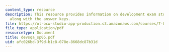 ```yaml
---
content_type: resource
description: This resource provides information on development exam study questions
  along with the answer keys.
file: https://ol-ocw-studio-app-production.s3.amazonaws.com/courses/7-02-experimental-biology-communication-spring-2005/afc026bd3f9db1c8078e8668dc87b31d_devsqa_sp05.pdf
file_type: application/pdf
resourcetype: Document
title: devsqa_sp05.pdf
uid: afc026bd-3f9d-b1c8-078e-8668dc87b31d
---
```

